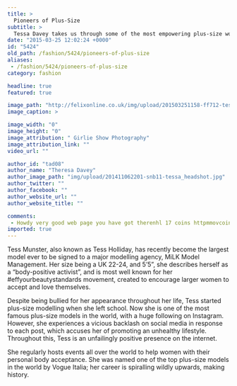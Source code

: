 ```yaml
---
title: >
  Pioneers of Plus-Size
subtitle: >
  Tessa Davey takes us through some of the most empowering plus-size women in the fashion world, including an interview with Natashia Judge
date: "2015-03-25 12:02:24 +0000"
id: "5424"
old_path: /fashion/5424/pioneers-of-plus-size
aliases:
 - /fashion/5424/pioneers-of-plus-size
category: fashion

headline: true
featured: true

image_path: "http://felixonline.co.uk/img/upload/201503251158-ff712-tessmunster.jpg"
image_caption: >

image_width: "0"
image_height: "0"
image_attribution: " Girlie Show Photography"
image_attribution_link: ""
video_url: ""

author_id: "tad08"
author_name: "Theresa Davey"
author_image_path: "img/upload/201411062201-snb11-tessa_headshot.jpg"
author_twitter: ""
author_facebook: ""
author_website_url: ""
author_website_title: ""

comments:
 - Howdy very good web page you have got therenhl 17 coins httpmmovcoinsinubecomblog5119395buynba2k17coinsawayfromtheirgametogeta
imported: true
---
```


Tess Munster, also known as Tess Holliday, has recently become the largest model ever to be signed to a major modelling agency, MiLK Model Management. Her size being a UK 22-24, and 5’5”, she describes herself as a “body-positive activist”, and is most well known for her #effyourbeautystandards movement, created to encourage larger women to accept and love themselves.

Despite being bullied for her appearance throughout her life, Tess started plus-size modelling when she left school. Now she is one of the most famous plus-size models in the world, with a huge following on Instagram. However, she experiences a vicious backlash on social media in response to each post, which accuses her of promoting an unhealthy lifestyle. Throughout this, Tess is an unfailingly positive presence on the internet.

She regularly hosts events all over the world to help women with their personal body acceptance. She was named one of the top plus-size models in the world by Vogue Italia; her career is spiralling wildly upwards, making history.

####

####
